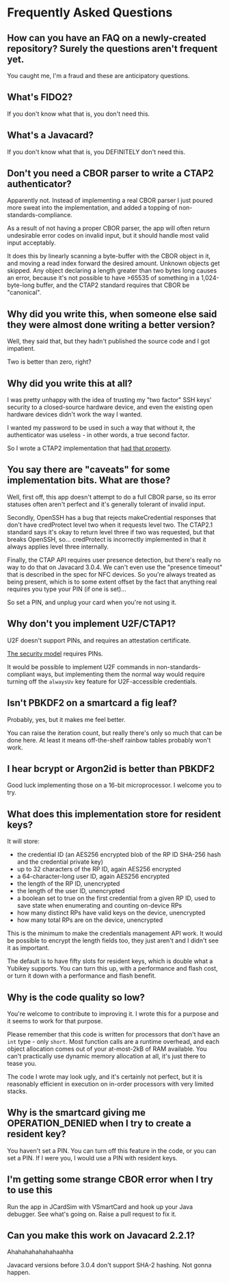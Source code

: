 # Frequently Asked Questions

## How can you have an FAQ on a newly-created repository? Surely the questions aren't frequent yet.

You caught me, I'm a fraud and these are anticipatory questions.

## What's FIDO2?

If you don't know what that is, you don't need this.

## What's a Javacard?

If you don't know what that is, you DEFINITELY don't need this.

## Don't you need a CBOR parser to write a CTAP2 authenticator?

Apparently not. Instead of implementing a real CBOR parser I just
poured more sweat into the implementation, and added a topping of
non-standards-compliance.

As a result of not having a proper CBOR parser, the app will often
return undesirable error codes on invalid input, but it should
handle most valid input acceptably.

It does this by linearly scanning a byte-buffer with the CBOR object in it,
and moving a read index forward the desired amount. Unknown objects get skipped.
Any object declaring a length greater than two bytes long causes an error,
because it's not possible to have >65535 of something in a 1,024-byte-long
buffer, and the CTAP2 standard requires that CBOR be "canonical".

## Why did you write this, when someone else said they were almost done writing a better version?

Well, they said that, but they hadn't published the source code and I got impatient.

Two is better than zero, right?

## Why did you write this at all?

I was pretty unhappy with the idea of trusting my "two factor" SSH
keys' security to a closed-source hardware device, and even the
existing open hardware devices didn't work the way I wanted.

I wanted my password to be used in such a way that without it, the
authenticator was useless - in other words, a true second factor.

So I wrote a CTAP2 implementation that [had that property](security.md).

## You say there are "caveats" for some implementation bits. What are those?

Well, first off, this app doesn't attempt to do a full CBOR parse, so its error
statuses often aren't perfect and it's generally tolerant of invalid input.

Secondly, OpenSSH has a bug that rejects makeCredential responses
that don't have credProtect level two when it requests level two. The
CTAP2.1 standard says it's okay to return level three if two was requested,
but that breaks OpenSSH, so... credProtect is incorrectly implemented in
that it always applies level three internally.

Finally, the CTAP API requires user presence detection, but there's really no
way to do that on Javacard 3.0.4. We can't even use the "presence timeout"
that is described in the spec for NFC devices. So you're always treated as
being present, which is to some extent offset by the fact that anything real
requires you type your PIN (if one is set)...

So set a PIN, and unplug your card when you're not using it.

## Why don't you implement U2F/CTAP1?

U2F doesn't support PINs, and requires an attestation certificate.

[The security model](security.md) requires PINs.

It would be possible to implement U2F commands in non-standards-compliant ways,
but implementing them the normal way would require turning off the `alwaysUv`
key feature for U2F-accessible credentials.

## Isn't PBKDF2 on a smartcard a fig leaf?

Probably, yes, but it makes me feel better.

You can raise the iteration count, but really there's only so much that can be
done here. At least it means off-the-shelf rainbow tables probably won't work.

## I hear bcrypt or Argon2id is better than PBKDF2

Good luck implementing those on a 16-bit microprocessor. I welcome you to try.

## What does this implementation store for resident keys?

It will store:
- the credential ID (an AES256 encrypted blob of the RP ID SHA-256
  hash and the credential private key)
- up to 32 characters of the RP ID, again AES256 encrypted
- a 64-character-long user ID, again AES256 encrypted
- the length of the RP ID, unencrypted
- the length of the user ID, unencrypted
- a boolean set to true on the first credential from a given RP ID, used
  to save state when enumerating and counting on-device RPs
- how many distinct RPs have valid keys on the device, unencrypted
- how many total RPs are on the device, unencrypted

This is the minimum to make the credentials management API work. It would
be possible to encrypt the length fields too, they just aren't and I didn't
see it as important.

The default is to have fifty slots for resident keys, which is double what a
Yubikey supports. You can turn this up, with a performance and flash cost, or
turn it down with a performance and flash benefit.

## Why is the code quality so low?

You're welcome to contribute to improving it. I wrote this for a purpose and
it seems to work for that purpose.

Please remember that this code is written for processors that don't have an
`int` type - only `short`. Most function calls are a runtime overhead, and
each object allocation comes out of your at-most-2kB of RAM available. You
can't practically use dynamic memory allocation at all, it's just there to tease
you.

The code I wrote may look ugly, and it's certainly not perfect, but it is
reasonably efficient in execution on in-order processors with very limited
stacks.

## Why is the smartcard giving me OPERATION_DENIED when I try to create a resident key?

You haven't set a PIN. You can turn off this feature in the code, or you can
set a PIN. If I were you, I would use a PIN with resident keys.

## I'm getting some strange CBOR error when I try to use this

Run the app in JCardSim with VSmartCard and hook up your Java debugger.
See what's going on. Raise a pull request to fix it.

## Can you make this work on Javacard 2.2.1?

Ahahahahahahahaahha

Javacard versions before 3.0.4 don't support SHA-2 hashing. Not gonna happen.
